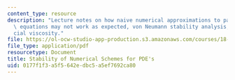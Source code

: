 ```yaml
---
content_type: resource
description: "Lecture notes on how naive numerical approximations to partial differential\
  \ equations may not work as expected, von Neumann stability analysis, and arti\f\
  cial viscosity."
file: https://ol-ocw-studio-app-production.s3.amazonaws.com/courses/18-306-advanced-partial-differential-equations-with-applications-fall-2009/0177f1f3a5f5642edbc5a5ef7692ca80_MIT18_306f09_lec29_Num_Scheme_Stab.pdf
file_type: application/pdf
resourcetype: Document
title: Stability of Numerical Schemes for PDE's
uid: 0177f1f3-a5f5-642e-dbc5-a5ef7692ca80
---
```

